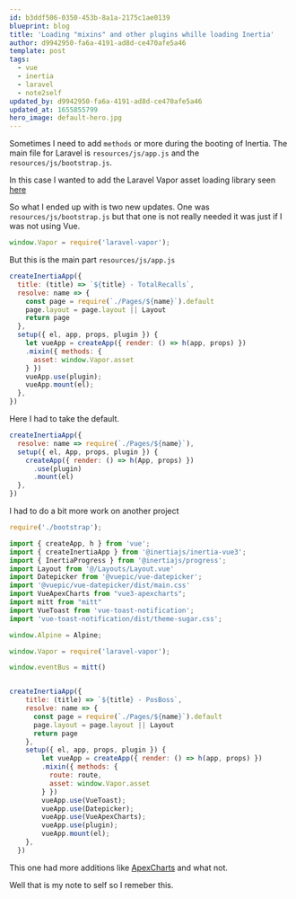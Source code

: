```yaml
---
id: b3ddf506-0350-453b-8a1a-2175c1ae0139
blueprint: blog
title: 'Loading "mixins" and other plugins whille loading Inertia'
author: d9942950-fa6a-4191-ad8d-ce470afe5a46
template: post
tags:
  - vue
  - inertia
  - laravel
  - note2self
updated_by: d9942950-fa6a-4191-ad8d-ce470afe5a46
updated_at: 1655855799
hero_image: default-hero.jpg
---
```

Sometimes I need to add `methods` or more during the booting of Inertia. The main file for Laravel is `resources/js/app.js` and the `resources/js/bootstrap.js`.

In this case I wanted to add the Laravel Vapor asset loading library seen [here](https://docs.vapor.build/1.0/projects/deployments.html#assets) 

So what I ended up with is two new updates. One was `resources/js/bootstrap.js` but that one is not really needed it was just if I was not using Vue.

```javascript
window.Vapor = require('laravel-vapor');
```

But this is the main part `resources/js/app.js`

```javascript
createInertiaApp({
  title: (title) => `${title} - TotalRecalls`,
  resolve: name => {
    const page = require(`./Pages/${name}`).default
    page.layout = page.layout || Layout
    return page
  },
  setup({ el, app, props, plugin }) {
    let vueApp = createApp({ render: () => h(app, props) })
    .mixin({ methods: { 
      asset: window.Vapor.asset
    } })
    vueApp.use(plugin);
    vueApp.mount(el);
  },
})
```

Here I had to take the default.

```javascript
createInertiaApp({
  resolve: name => require(`./Pages/${name}`),
  setup({ el, App, props, plugin }) {
    createApp({ render: () => h(App, props) })
      .use(plugin)
      .mount(el)
  },
})
```

I had to do a bit more work on another project 

```javascript
require('./bootstrap');

import { createApp, h } from 'vue';
import { createInertiaApp } from '@inertiajs/inertia-vue3';
import { InertiaProgress } from '@inertiajs/progress';
import Layout from '@/Layouts/Layout.vue'
import Datepicker from '@vuepic/vue-datepicker';
import '@vuepic/vue-datepicker/dist/main.css'
import VueApexCharts from "vue3-apexcharts";
import mitt from "mitt"
import VueToast from 'vue-toast-notification';
import 'vue-toast-notification/dist/theme-sugar.css';

window.Alpine = Alpine;

window.Vapor = require('laravel-vapor');

window.eventBus = mitt()


createInertiaApp({
    title: (title) => `${title} - PosBoss`,
    resolve: name => {
      const page = require(`./Pages/${name}`).default
      page.layout = page.layout || Layout
      return page
    },
    setup({ el, app, props, plugin }) {
        let vueApp = createApp({ render: () => h(app, props) })
        .mixin({ methods: { 
          route: route,
          asset: window.Vapor.asset
        } })
        vueApp.use(VueToast);
        vueApp.use(Datepicker);
        vueApp.use(VueApexCharts);
        vueApp.use(plugin);
        vueApp.mount(el);
    },
  })
```

This one had more additions like [ApexCharts](https://apexcharts.com) and what not.

Well that is my note to self so I remeber this.